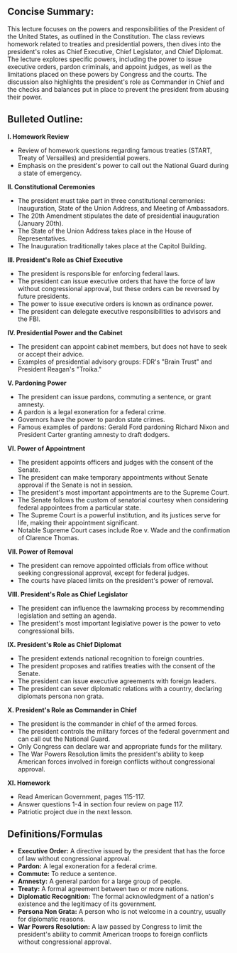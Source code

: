 ## Concise Summary:

This lecture focuses on the powers and responsibilities of the President of the United States, as outlined in the Constitution. The class reviews homework related to treaties and presidential powers, then dives into the president's roles as Chief Executive, Chief Legislator, and Chief Diplomat. The lecture explores specific powers, including the power to issue executive orders, pardon criminals, and appoint judges, as well as the limitations placed on these powers by Congress and the courts.  The discussion also highlights the president's role as Commander in Chief and the checks and balances put in place to prevent the president from abusing their power. 

## Bulleted Outline:

**I. Homework Review**

* Review of homework questions regarding famous treaties (START, Treaty of Versailles) and presidential powers.
* Emphasis on the president's power to call out the National Guard during a state of emergency.

**II. Constitutional Ceremonies**

* The president must take part in three constitutional ceremonies: Inauguration, State of the Union Address, and Meeting of Ambassadors.
* The 20th Amendment stipulates the date of presidential inauguration (January 20th).
* The State of the Union Address takes place in the House of Representatives.
* The Inauguration traditionally takes place at the Capitol Building. 

**III. President's Role as Chief Executive**

* The president is responsible for enforcing federal laws.
* The president can issue executive orders that have the force of law without congressional approval, but these orders can be reversed by future presidents.
* The power to issue executive orders is known as ordinance power.
* The president can delegate executive responsibilities to advisors and the FBI.

**IV. Presidential Power and the Cabinet**

* The president can appoint cabinet members, but does not have to seek or accept their advice.
* Examples of presidential advisory groups: FDR's "Brain Trust" and President Reagan's "Troika."

**V. Pardoning Power**

* The president can issue pardons, commuting a sentence, or grant amnesty.
* A pardon is a legal exoneration for a federal crime. 
* Governors have the power to pardon state crimes.
* Famous examples of pardons: Gerald Ford pardoning Richard Nixon and President Carter granting amnesty to draft dodgers.

**VI. Power of Appointment**

* The president appoints officers and judges with the consent of the Senate.
* The president can make temporary appointments without Senate approval if the Senate is not in session.
* The president's most important appointments are to the Supreme Court.
* The Senate follows the custom of senatorial courtesy when considering federal appointees from a particular state. 
* The Supreme Court is a powerful institution, and its justices serve for life, making their appointment significant.
* Notable Supreme Court cases include Roe v. Wade and the confirmation of Clarence Thomas.

**VII. Power of Removal**

* The president can remove appointed officials from office without seeking congressional approval, except for federal judges.
* The courts have placed limits on the president's power of removal.

**VIII. President's Role as Chief Legislator**

* The president can influence the lawmaking process by recommending legislation and setting an agenda.
* The president's most important legislative power is the power to veto congressional bills.

**IX. President's Role as Chief Diplomat**

* The president extends national recognition to foreign countries.
* The president proposes and ratifies treaties with the consent of the Senate.
* The president can issue executive agreements with foreign leaders. 
* The president can sever diplomatic relations with a country, declaring diplomats persona non grata.

**X. President's Role as Commander in Chief**

* The president is the commander in chief of the armed forces.
* The president controls the military forces of the federal government and can call out the National Guard.
* Only Congress can declare war and appropriate funds for the military.
* The War Powers Resolution limits the president's ability to keep American forces involved in foreign conflicts without congressional approval.

**XI. Homework**

* Read American Government, pages 115-117.
* Answer questions 1-4 in section four review on page 117.
* Patriotic project due in the next lesson.

## Definitions/Formulas

* **Executive Order:**  A directive issued by the president that has the force of law without congressional approval.
* **Pardon:** A legal exoneration for a federal crime. 
* **Commute:** To reduce a sentence.
* **Amnesty:** A general pardon for a large group of people.
* **Treaty:**  A formal agreement between two or more nations.
* **Diplomatic Recognition:** The formal acknowledgment of a nation's existence and the legitimacy of its government.
* **Persona Non Grata:** A person who is not welcome in a country, usually for diplomatic reasons. 
* **War Powers Resolution:**  A law passed by Congress to limit the president's ability to commit American troops to foreign conflicts without congressional approval.



